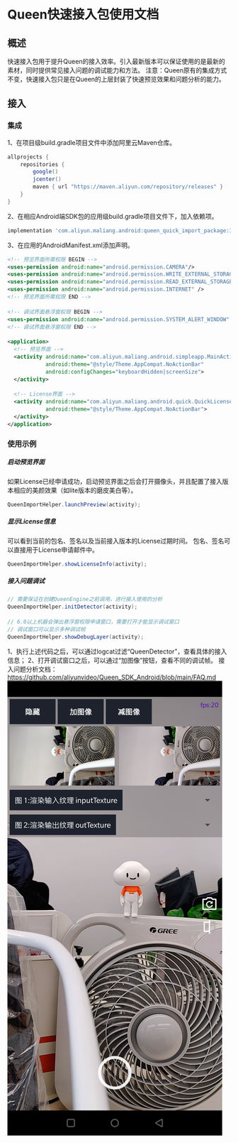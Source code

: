 # Queen快速接入包使用文档
## 概述
快速接入包用于提升Queen的接入效率。引入最新版本可以保证使用的是最新的素材，同时提供常见接入问题的调试能力和方法。
注意：Queen原有的集成方式不变，快速接入包只是在Queen的上层封装了快速预览效果和问题分析的能力。

## 接入
### 集成
1、在项目级build.gradle项目文件中添加阿里云Maven仓库。
```Groovy
allprojects {
    repositories {
        google()
        jcenter()
        maven { url "https://maven.aliyun.com/repository/releases" }
    }
}
```
2、在相应Android端SDK包的应用级build.gradle项目文件下，加入依赖项。
```Groovy
implementation 'com.aliyun.maliang.android:queen_quick_import_package:1.8.0'
```
3、在应用的AndroidManifest.xml添加声明。
```XML
<!-- 预览界面所需权限 BEGIN -->
<uses-permission android:name="android.permission.CAMERA"/>
<uses-permission android:name="android.permission.WRITE_EXTERNAL_STORAGE" />
<uses-permission android:name="android.permission.READ_EXTERNAL_STORAGE" />
<uses-permission android:name="android.permission.INTERNET" />
<!-- 预览界面所需权限 END -->

<!-- 调试界面悬浮窗权限 BEGIN -->
<uses-permission android:name="android.permission.SYSTEM_ALERT_WINDOW" />
<!-- 调试界面悬浮窗权限 END -->

<application>
  <!-- 预览界面 -->
  <activity android:name="com.aliyun.maliang.android.simpleapp.MainActivity"
            android:theme="@style/Theme.AppCompat.NoActionBar"
            android:configChanges="keyboardHidden|screenSize">
  </activity>

  <!-- License界面 -->
  <activity android:name="com.aliyun.maliang.android.quick.QuickLicenseActivity"
            android:theme="@style/Theme.AppCompat.NoActionBar">
  </activity>
</application>
```

### 使用示例
##### 启动预览界面
如果License已经申请成功，启动预览界面之后会打开摄像头，并且配置了接入版本相应的美颜效果（如lite版本的磨皮美白等）。
```JAVA
QueenImportHelper.launchPreview(activity);
```
##### 显示License信息
可以看到当前的包名、签名以及当前接入版本的License过期时间。
包名、签名可以直接用于License申请邮件中。
```JAVA
QueenImportHelper.showLicenseInfo(activity);
```
##### 接入问题调试 
```JAVA
// 需要保证在创建QueenEngine之前调用，进行接入使用的分析
QueenImportHelper.initDetector(activity);

// 6.0以上机器会弹出悬浮窗权限申请窗口，需要打开才能显示调试窗口
// 调试窗口可以显示多种调试帧
QueenImportHelper.showDebugLayer(activity);
```
1、执行上述代码之后，可以通过logcat过滤“QueenDetector”，查看具体的接入信息；
2、打开调试窗口之后，可以通过“加图像”按钮，查看不同的调试帧。
接入问题分析文档：https://github.com/aliyunvideo/Queen_SDK_Android/blob/main/FAQ.md
![image.png](https://github.com/aliyunvideo/Queen_SDK_Android/blob/main/IMG/in_out_texture.png)
